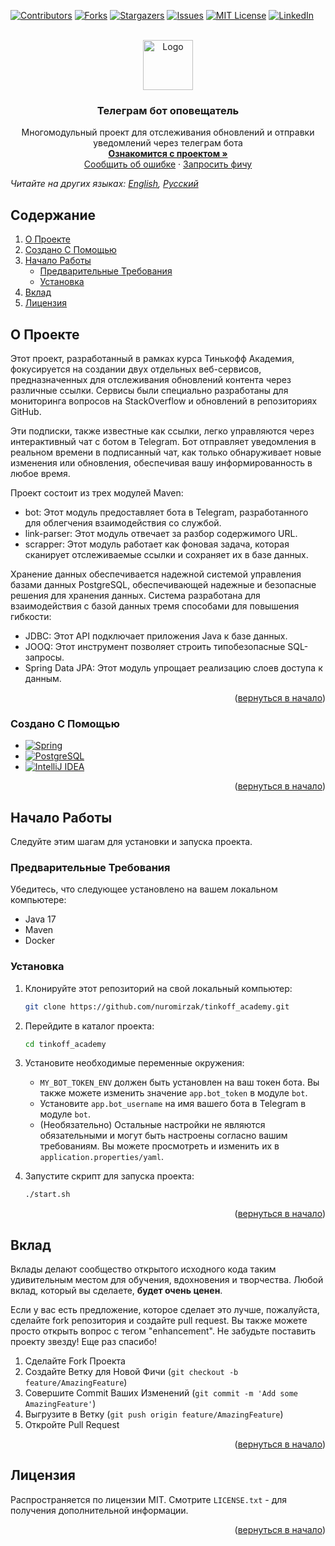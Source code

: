 <!-- Improved compatibility of вернуться в начало link: See: https://github.com/othneildrew/Best-README-Template/pull/73 -->
<a name="readme-top"></a>
<!--
*** Thanks for checking out the Best-README-Template. If you have a suggestion
*** that would make this better, please fork the repo and create a pull request
*** or simply open an issue with the tag "enhancement".
*** Don't forget to give the project a star!
*** Thanks again! Now go create something AMAZING! :D
-->



<!-- PROJECT SHIELDS -->
<!--
*** I'm using markdown "reference style" links for readability.
*** Reference links are enclosed in brackets [ ] instead of parentheses ( ).
*** See the bottom of this document for the declaration of the reference variables
*** for contributors-url, forks-url, etc. This is an optional, concise syntax you may use.
*** https://www.markdownguide.org/basic-syntax/#reference-style-links
-->
[![Contributors][contributors-shield]][contributors-url]
[![Forks][forks-shield]][forks-url]
[![Stargazers][stars-shield]][stars-url]
[![Issues][issues-shield]][issues-url]
[![MIT License][license-shield]][license-url]
[![LinkedIn][linkedin-shield]][linkedin-url]



<!-- PROJECT LOGO -->
<br />
<div align="center">
  <a href="https://github.com/nuromirzak/tinkoff_academy">
    <img src="https://upload.wikimedia.org/wikipedia/commons/thumb/8/82/Telegram_logo.svg/240px-Telegram_logo.svg.png" alt="Logo" width="80" height="80">
  </a>

<h3 align="center">Телеграм бот оповещатель</h3>

  <p align="center">
    Многомодульный проект для отслеживания обновлений и отправки уведомлений через телеграм бота
    <br />
    <a href="https://github.com/nuromirzak/tinkoff_academy"><strong>Ознакомится с проектом »</strong></a>
    <br />
    <a href="https://github.com/nuromirzak/tinkoff_academy/issues">Сообщить об ошибке</a>
    ·
    <a href="https://github.com/nuromirzak/tinkoff_academy/issues">Запросить фичу</a>
  </p>
</div>

*Читайте на других языках: [English](README.en.md), [Русский](README.md)*

<!-- TABLE OF CONTENTS -->

## Содержание

1. [О Проекте](#о-проекте)
2. [Создано С Помощью](#создано-с-помощью)
3. [Начало Работы](#начало-работы)
    - [Предварительные Требования](#предварительные-требования)
    - [Установка](#установка)
4. [Вклад](#вклад)
5. [Лицензия](#лицензия)

<!-- ABOUT THE PROJECT -->

## О Проекте

Этот проект, разработанный в рамках курса Тинькофф Академия, фокусируется на создании двух отдельных веб-сервисов,
предназначенных для отслеживания обновлений контента через различные ссылки. Сервисы были специально разработаны для
мониторинга вопросов на StackOverflow и обновлений в репозиториях GitHub.

Эти подписки, также известные как ссылки, легко управляются через интерактивный чат с ботом в Telegram. Бот отправляет
уведомления в реальном времени в подписанный чат, как только обнаруживает новые изменения или обновления, обеспечивая
вашу информированность в любое время.

Проект состоит из трех модулей Maven:

- bot: Этот модуль предоставляет бота в Telegram, разработанного для облегчения взаимодействия со службой.
- link-parser: Этот модуль отвечает за разбор содержимого URL.
- scrapper: Этот модуль работает как фоновая задача, которая сканирует отслеживаемые ссылки и сохраняет их в базе
  данных.

Хранение данных обеспечивается надежной системой управления базами данных PostgreSQL, обеспечивающей надежные и
безопасные решения для хранения данных. Система разработана для взаимодействия с базой данных тремя способами для
повышения гибкости:

- JDBC: Этот API подключает приложения Java к базе данных.
- JOOQ: Этот инструмент позволяет строить типобезопасные SQL-запросы.
- Spring Data JPA: Этот модуль упрощает реализацию слоев доступа к данным.

<p align="right">(<a href="#readme-top">вернуться в начало</a>)</p>

### Создано С Помощью

* [![Spring][Spring]][Spring-url]
* [![PostgreSQL][PostgreSQL]][PostgreSQL-url]
* [![IntelliJ IDEA][IntelliJ IDEA]][IntelliJ IDEA-url]

<p align="right">(<a href="#readme-top">вернуться в начало</a>)</p>



<!-- GETTING STARTED -->

## Начало Работы

Следуйте этим шагам для установки и запуска проекта.

### Предварительные Требования

Убедитесь, что следующее установлено на вашем локальном компьютере:

- Java 17
- Maven
- Docker

### Установка

1. Клонируйте этот репозиторий на свой локальный компьютер:
   ```sh
   git clone https://github.com/nuromirzak/tinkoff_academy.git
   ```
2. Перейдите в каталог проекта:
   ```sh
   cd tinkoff_academy
   ```
3. Установите необходимые переменные окружения:

    - `MY_BOT_TOKEN_ENV` должен быть установлен на ваш токен бота. Вы также можете изменить значение `app.bot_token` в
      модуле `bot`.
    - Установите `app.bot_username` на имя вашего бота в Telegram в модуле `bot`.
    - (Необязательно) Остальные настройки не являются обязательными и могут быть настроены согласно вашим требованиям.
      Вы можете просмотреть и изменить их в `application.properties/yaml`.

4. Запустите скрипт для запуска проекта:
   ```sh
   ./start.sh
   ```

<p align="right">(<a href="#readme-top">вернуться в начало</a>)</p>



<!-- CONTRIBUTING -->

## Вклад

Вклады делают сообщество открытого исходного кода таким удивительным местом для обучения, вдохновения и творчества.
Любой вклад, который вы сделаете, **будет очень ценен**.

Если у вас есть предложение, которое сделает это лучше, пожалуйста, сделайте fork репозитория и создайте pull request.
Вы также можете просто открыть вопрос с тегом "enhancement".
Не забудьте поставить проекту звезду! Еще раз спасибо!

1. Сделайте Fork Проекта
2. Создайте Ветку для Новой Фичи (`git checkout -b feature/AmazingFeature`)
3. Совершите Commit Ваших Изменений (`git commit -m 'Add some AmazingFeature'`)
4. Выгрузите в Ветку (`git push origin feature/AmazingFeature`)
5. Откройте Pull Request

<p align="right">(<a href="#readme-top">вернуться в начало</a>)</p>



<!-- LICENSE -->

## Лицензия

Распространяется по лицензии MIT. Смотрите `LICENSE.txt` - для получения дополнительной информации.

<p align="right">(<a href="#readme-top">вернуться в начало</a>)</p>



<!-- MARKDOWN LINKS & IMAGES -->
<!-- https://www.markdownguide.org/basic-syntax/#reference-style-links -->

[contributors-shield]: https://img.shields.io/github/contributors/nuromirzak/tinkoff_academy.svg?style=for-the-badge

[contributors-url]: https://github.com/nuromirzak/tinkoff_academy/graphs/contributors

[forks-shield]: https://img.shields.io/github/forks/nuromirzak/tinkoff_academy.svg?style=for-the-badge

[forks-url]: https://github.com/nuromirzak/tinkoff_academy/network/members

[stars-shield]: https://img.shields.io/github/stars/nuromirzak/tinkoff_academy.svg?style=for-the-badge

[stars-url]: https://github.com/nuromirzak/tinkoff_academy/stargazers

[issues-shield]: https://img.shields.io/github/issues/nuromirzak/tinkoff_academy.svg?style=for-the-badge

[issues-url]: https://github.com/nuromirzak/tinkoff_academy/issues

[license-shield]: https://img.shields.io/github/license/nuromirzak/tinkoff_academy.svg?style=for-the-badge

[license-url]: https://github.com/nuromirzak/tinkoff_academy/blob/master/LICENSE.txt

[linkedin-shield]: https://img.shields.io/badge/-LinkedIn-black.svg?style=for-the-badge&logo=linkedin&colorB=555

[linkedin-url]: https://linkedin.com/in/nurmukhammed

[Spring]: https://img.shields.io/badge/Spring-6DB33F?style=for-the-badge&logo=spring&logoColor=white

[Spring-url]: https://spring.io/

[PostgreSQL]: https://img.shields.io/badge/PostgreSQL-316192?style=for-the-badge&logo=postgresql&logoColor=white

[PostgreSQL-url]: https://www.postgresql.org/

[IntelliJ IDEA]: https://img.shields.io/badge/IntelliJIDEA-000000.svg?style=for-the-badge&logo=intellij-idea&logoColor=white

[IntelliJ IDEA-url]: https://www.jetbrains.com/idea/
